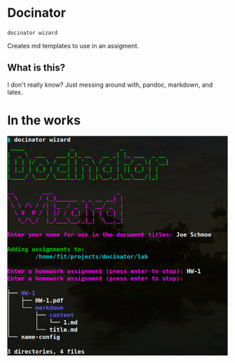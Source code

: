 # Docinator

`docinator wizard`

Creates md templates to use in an assigment.

## What is this?

I don't really know? Just messing around with, pandoc, markdown, and latex.

# In the works

![docinator wizard](https://raw.githubusercontent.com/Fitzy1293/docinator/master/Selection_004.png)
